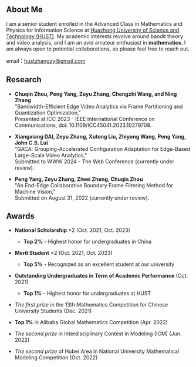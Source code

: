 ## About Me

I am a senior student enrolled in the Advanced Class in Mathematics and Physics for Information Science at [Huazhong University of Science and Technology (HUST)](http://english.hust.edu.cn/). My academic interests revolve around bandit theory and video analysis, and I am an avid amateur enthusiast in **mathematics**. I am always open to potential collaborations, so please feel free to reach out.

email：hustzhangzy@gmail.com   

## Research 

- **Chuqin Zhou, Peng Yang, Zeyu Zhang, Chengzhi Wang, and Ning Zhang**  
  "Bandwidth-Efficient Edge Video Analytics via Frame Partitioning and Quantization Optimization,"  
  Presented at ICC 2023 - IEEE International Conference on Communications, doi: 10.1109/ICC45041.2023.10279708.

- **Xiangxiang DAI, Zeyu Zhang, Xutong Liu, Zhiyong Wang, Peng Yang, John C.S. Lui**  
  "GACA: Grouping-Accelerated Configuration Adaptation for Edge-Based Large-Scale Video Analytics,"  
  Submitted to WWW 2024 - The Web Conference (currently under review).

- **Peng Yang, Zeyu Zhang, Ziwei Zheng, Chuqin Zhou**  
  "An End-Edge Collaborative Boundary Frame Filtering Method for Machine Vision,"  
  Submitted on August 31, 2022 (currently under review).

## Awards

- **National Scholarship** $\times$2 (Oct. 2021, Oct. 2023)  
  - **Top 2%** - Highest honor for undergraduates in China

- **Merit Student** $\times$2   (Oct. 2021, Oct. 2023)
  - **Top 5%** - Recognized as an excellent student at our university

- **Outstanding Undergraduates in Term of Academic Performance** (Oct. 2021)  
  - **Top 1%** - Highest honor for undergraduates at HUST

- *The first prize* in the 13th Mathematics Competition for Chinese University Students (Dec. 2021)

- **Top 1%** in Alibaba Global Mathematics Competition (Apr. 2022)

- *The second prize* in Interdisciplinary Contest in Modeling (ICM) (Jun. 2022)

- *The second prize* of Hubei Area in National University Mathematical Modeling Competition (Oct. 2022)
